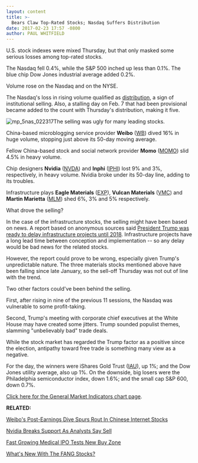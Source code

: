 ```yaml
---
layout: content
title: >-
  Bears Claw Top-Rated Stocks; Nasdaq Suffers Distribution
date: 2017-02-23 17:57 -0800
author: PAUL WHITFIELD
---
```









U.S. stock indexes were mixed Thursday, but that only masked some serious losses among top-rated stocks.


The Nasdaq fell 0.4%, while the S&P 500 inched up less than 0.1%. The blue chip Dow Jones industrial average added 0.2%.


Volume rose on the Nasdaq and on the NYSE.


The Nasdaq's loss in rising volume qualified as [distribution](http://education.investors.com/lesson.aspx?id=735759&sourceid=735764), a sign of institutional selling. Also, a stalling day on Feb. 7 that had been provisional became added to the count with Thursday's distribution, making it five.


![mp_5nas_022317](https://www.investors.com/wp-content/uploads/2017/02/MP_5nas_022317-184x300.png)The selling was ugly for many leading stocks.


China-based microblogging service provider **Weibo** ([WB](https://research.investors.com/quote.aspx?symbol=WB)) dived 16% in huge volume, stopping just above its 50-day moving average.


Fellow China-based stock and social network provider **Momo** ([MOMO](https://research.investors.com/quote.aspx?symbol=MOMO)) slid 4.5% in heavy volume.


Chip designers **Nvidia** ([NVDA](https://research.investors.com/quote.aspx?symbol=NVDA)) and **Inphi** ([IPHI](https://research.investors.com/quote.aspx?symbol=IPHI)) lost 9% and 3%, respectively, in heavy volume. Nvidia broke under its 50-day line, adding to its troubles.


Infrastructure plays **Eagle Materials** ([EXP](https://research.investors.com/quote.aspx?symbol=EXP)), **Vulcan Materials** ([VMC](https://research.investors.com/quote.aspx?symbol=VMC)) and **Martin Marietta** ([MLM](https://research.investors.com/quote.aspx?symbol=MLM)) shed 6%, 3% and 5% respectively.


What drove the selling?


In the case of the infrastructure stocks, the selling might have been based on news. A report based on anonymous sources said [President Trump was ready to delay infrastructure projects until 2018](https://www.investors.com/news/steel-materials-mining-stocks-dive-as-trump-mulls-infrastructure-delay-to-2018/). Infrastructure projects have a long lead time between conception and implementation -- so any delay would be bad news for the related stocks.


However, the report could prove to be wrong, especially given Trump's unpredictable nature. The three materials stocks mentioned above have been falling since late January, so the sell-off Thursday was not out of line with the trend.


Two other factors could've been behind the selling.


First, after rising in nine of the previous 11 sessions, the Nasdaq was vulnerable to some profit-taking.


Second, Trump's meeting with corporate chief executives at the White House may have created some jitters. Trump sounded populist themes, slamming "unbelievably bad" trade deals.


While the stock market has regarded the Trump factor as a positive since the election, antipathy toward free trade is something many view as a negative.


For the day, the winners were iShares Gold Trust ([IAU](https://research.investors.com/quote.aspx?symbol=IAU)), up 1%; and the Dow Jones utility average, also up 1%. On the downside, big losers were the Philadelphia semiconductor index, down 1.6%; and the small cap S&P 600, down 0.7%.


[Click here for the General Market Indicators chart page](https://www.investors.com/wp-content/uploads/2017/02/IBD2302152748GMI.pdf).


**RELATED:**


[Weibo's Post-Earnings Dive Spurs Rout In Chinese Internet Stocks](https://www.investors.com/news/technology/alibaba-breaks-out-with-weibo-earnings-are-on-tap/)


[Nvidia Breaks Support As Analysts Say Sell](https://www.investors.com/news/technology/nvidia-gets-two-downgrades-impinj-initiated-at-buy/)


[Fast Growing Medical IPO Tests New Buy Zone](https://www.investors.com/research/ibd-stock-analysis/fast-growing-medical-ipo-inogen-testing-new-buy-zone/)


[What's New With The FANG Stocks?](https://www.investors.com/news/technology/fang-stocks-news-quotes-facebook-amazon-netflix-google/)




